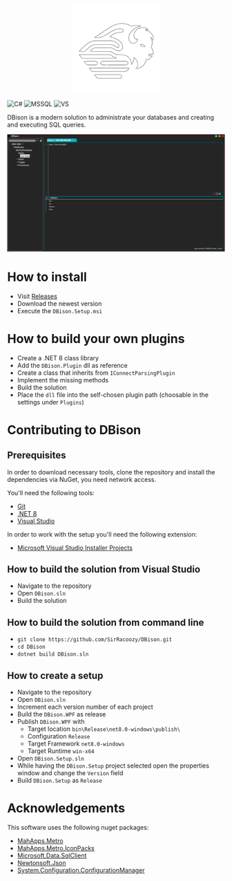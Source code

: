 <p align="center">
<kdb>
<img src="https://github.com/SirRacoozy/DBison/blob/master/Images/DBison_Icon.png" width=200 style="border: 1px solid white"/>
</kdb>
</p>

![C#](https://img.shields.io/badge/c%23-%23239120.svg?style=for-the-badge&logo=c-sharp&logoColor=white)
![MSSQL](https://img.shields.io/badge/Microsoft_SQL_Server-CC2927?style=for-the-badge&logo=microsoft-sql-server&logoColor=white)
![VS](https://img.shields.io/badge/Visual_Studio-5C2D91?style=for-the-badge&logo=visual%20studio&logoColor=white)


DBison is a modern solution to administrate your databases and creating and executing SQL queries.

<p align="center">
<img src="https://github.com/SirRacoozy/DBison/blob/master/Images/DBison_MainWindow.png">
</p>

# How to install
- Visit [Releases](https://github.com/SirRacoozy/DBison/releases)
- Download the newest version
- Execute the `DBison.Setup.msi`

# How to build your own plugins
- Create a .NET 8 class library
- Add the `DBison.Plugin` dll as reference
- Create a class that inherits from `IConnectParsingPlugin`
- Implement the missing methods
- Build the solution
- Place the `dll` file into the self-chosen plugin path (choosable in the settings under `Plugins`)

# Contributing to DBison

## Prerequisites
In order to download necessary tools, clone the repository and install the dependencies via NuGet, you need network access.

You'll need the following tools:
- [Git](https://git-scm.com/)
- [.NET 8](https://dotnet.microsoft.com/en-us/download/dotnet/8.0)
- [Visual Studio](https://visualstudio.microsoft.com/)

In order to work with the setup you'll need the following extension:
- [Microsoft Visual Studio Installer Projects](https://marketplace.visualstudio.com/items?itemName=VisualStudioClient.MicrosoftVisualStudio2022InstallerProjects)

## How to build the solution from Visual Studio
- Navigate to the repository
- Open `DBison.sln`
- Build the solution

## How to build the solution from command line

- `git clone https://github.com/SirRacoozy/DBison.git`
- `cd DBison`
- `dotnet build DBison.sln`

## How to create a setup
- Navigate to the repository
- Open `DBison.sln`
- Increment each version number of each project
- Build the `DBison.WPF` as release
- Publish `DBison.WPF` with
  - Target location `bin\Release\net8.0-windows\publish\`
  - Configuration `Release`
  - Target Framework `net8.0-windows`
  - Target Runtime `win-x64`
- Open `DBison.Setup.sln`
- While having the `DBison.Setup` project selected open the properties window and change the `Version` field
- Build `DBison.Setup` as `Release`

# Acknowledgements
This software uses the following nuget packages:

- [MahApps.Metro](https://www.nuget.org/packages/MahApps.Metro)
- [MahApps.Metro.IconPacks](https://www.nuget.org/packages/MahApps.Metro.IconPacks)
- [Microsoft.Data.SqlClient](https://www.nuget.org/packages/Microsoft.Data.SqlClient)
- [Newtonsoft.Json](https://www.nuget.org/packages/Newtonsoft.Json)
- [System.Configuration.ConfigurationManager](https://www.nuget.org/packages/System.Configuration.ConfigurationManager)
